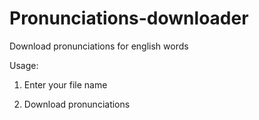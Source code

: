 # Pronunciations-downloader
Download pronunciations for english words

Usage:

1) Enter your file name

2) Download pronunciations
